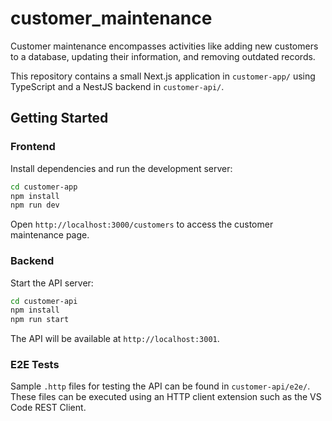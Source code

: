 # customer_maintenance

Customer maintenance encompasses activities like adding new customers to a database, updating their information, and removing outdated records.

This repository contains a small Next.js application in `customer-app/` using TypeScript and a NestJS backend in `customer-api/`.

## Getting Started

### Frontend

Install dependencies and run the development server:

```bash
cd customer-app
npm install
npm run dev
```

Open `http://localhost:3000/customers` to access the customer maintenance page.

### Backend

Start the API server:

```bash
cd customer-api
npm install
npm run start
```

The API will be available at `http://localhost:3001`.

### E2E Tests

Sample `.http` files for testing the API can be found in `customer-api/e2e/`.
These files can be executed using an HTTP client extension such as the VS Code
REST Client.

